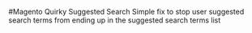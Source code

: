 #Magento Quirky Suggested Search
Simple fix to stop user suggested search terms from ending up in the suggested search terms list

